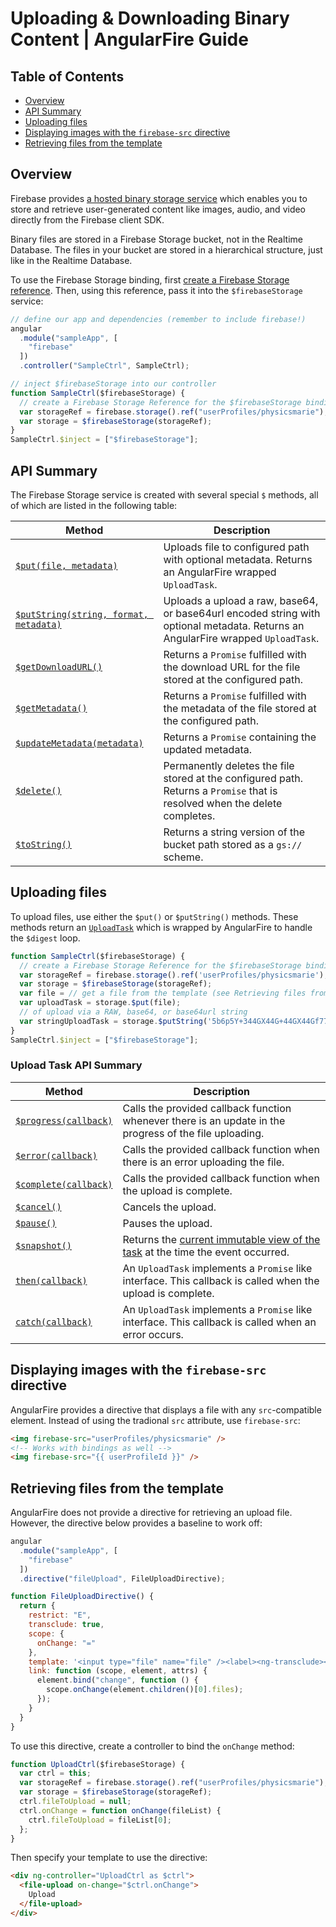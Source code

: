# Uploading & Downloading Binary Content | AngularFire Guide

## Table of Contents

* [Overview](#overview)
* [API Summary](#api-summary)
* [Uploading files](#uploading-files)
* [Displaying images with the `firebase-src` directive](#displaying-images-with-the-firebase-src-directive)
* [Retrieving files from the template](#retrieving-files-from-the-template)

## Overview

Firebase provides [a hosted binary storage service](https://firebase.google.com/docs/storage/)
which enables you to store and retrieve user-generated content like images, audio, and
video directly from the Firebase client SDK.

Binary files are stored in a Firebase Storage bucket, not in the Realtime Database.
The files in your bucket are stored in a hierarchical structure, just like
in the Realtime Database.

To use the Firebase Storage binding, first [create a Firebase Storage reference](https://firebase.google.com/docs/storage/web/create-reference).
Then, using this reference, pass it into the `$firebaseStorage` service:

```js
// define our app and dependencies (remember to include firebase!)
angular
  .module("sampleApp", [
    "firebase"
  ])
  .controller("SampleCtrl", SampleCtrl);

// inject $firebaseStorage into our controller
function SampleCtrl($firebaseStorage) {
  // create a Firebase Storage Reference for the $firebaseStorage binding
  var storageRef = firebase.storage().ref("userProfiles/physicsmarie");
  var storage = $firebaseStorage(storageRef);
}
SampleCtrl.$inject = ["$firebaseStorage"];
```

## API Summary

The Firebase Storage service is created with several special `$` methods, all of which are listed in the following table:

| Method  | Description |
| ------------- | ------------- |
| [`$put(file, metadata)`](/docs/reference.md#putfile-metadata) |	Uploads file to configured path with optional metadata. Returns an AngularFire wrapped `UploadTask`. |
| [`$putString(string, format, metadata)`](/docs/reference.md#putstringstring-format-metadata)	| Uploads a upload a raw, base64, or base64url encoded string with optional metadata. Returns an AngularFire wrapped `UploadTask`. |
| [`$getDownloadURL()`](/docs/reference.md#getdownloadurl) |	Returns a `Promise` fulfilled with the download URL for the file stored at the configured path. |
| [`$getMetadata()`](/docs/reference.md#getmetadata) | Returns a `Promise` fulfilled with the metadata of the file stored at the configured path. |
| [`$updateMetadata(metadata)`](/docs/reference.md#updatemetadatametadata) | Returns a `Promise` containing the updated metadata. |
| [`$delete()`](/docs/reference.md#delete) | Permanently deletes the file stored at the configured path. Returns a `Promise` that is resolved when the delete completes. |
| [`$toString()`](/docs/reference.md#tostring) | Returns a string version of the bucket path stored as a `gs://` scheme. |


## Uploading files
To upload files, use either the `$put()` or `$putString()` methods. These methods
return an [`UploadTask`](https://firebase.google.com/docs/reference/js/firebase.storage#uploadtask) which is wrapped by AngularFire to handle the `$digest` loop.

```js
function SampleCtrl($firebaseStorage) {
  // create a Firebase Storage Reference for the $firebaseStorage binding
  var storageRef = firebase.storage().ref('userProfiles/physicsmarie');
  var storage = $firebaseStorage(storageRef);
  var file = // get a file from the template (see Retrieving files from template section below)
  var uploadTask = storage.$put(file);
  // of upload via a RAW, base64, or base64url string
  var stringUploadTask = storage.$putString('5b6p5Y+344GX44G+44GX44Gf77yB44GK44KB44Gn44Go44GG77yB', 'base64');
}
SampleCtrl.$inject = ["$firebaseStorage"];
```

### Upload Task API Summary

| Method  | Description |
| ------------- | ------------- |
| [`$progress(callback)`](/docs/reference.md#progresscallback) |	Calls the provided callback function whenever there is an update in the progress of the file uploading. |
| [`$error(callback)`](/docs/reference.md#errorcallback)	| Calls the provided callback function when there is an error uploading the file. |
| [`$complete(callback)`](/docs/reference.md#completecallback) |	Calls the provided callback function when the upload is complete. |
| [`$cancel()`](/docs/reference.md#cancel) | Cancels the upload. |
| [`$pause()`](/docs/reference.md#pause) | Pauses the upload. |
| [`$snapshot()`](/docs/reference.md#snapshot) | Returns the [current immutable view of the task](https://firebase.google.com/docs/storage/web/upload-files#monitor_upload_progress) at the time the event occurred. |
| [`then(callback)`](/docs/reference.md#then) | An `UploadTask` implements a `Promise` like interface. This callback is called when the upload is complete. |
| [`catch(callback)`](/docs/reference.md#catch) | An `UploadTask` implements a `Promise` like interface. This callback is called when an error occurs. |

## Displaying images with the `firebase-src` directive

AngularFire provides a directive that displays a file with any `src`-compatible element. Instead of using the tradional `src` attribute, use `firebase-src`:

```html
<img firebase-src="userProfiles/physicsmarie" />
<!-- Works with bindings as well -->
<img firebase-src="{{ userProfileId }}" />
```

## Retrieving files from the template

AngularFire does not provide a directive for retrieving an upload file. However,
the directive below provides a baseline to work off:

```js
angular
  .module("sampleApp", [
    "firebase"
  ])
  .directive("fileUpload", FileUploadDirective);

function FileUploadDirective() {
  return {
    restrict: "E",
    transclude: true,
    scope: {
      onChange: "="
    },
    template: '<input type="file" name="file" /><label><ng-transclude></ng-transclude></label>',
    link: function (scope, element, attrs) {
      element.bind("change", function () {
        scope.onChange(element.children()[0].files);
      });
    }
  }
}
```

To use this directive, create a controller to bind the `onChange` method:

```js
function UploadCtrl($firebaseStorage) {
  var ctrl = this;
  var storageRef = firebase.storage().ref("userProfiles/physicsmarie");
  var storage = $firebaseStorage(storageRef);
  ctrl.fileToUpload = null;
  ctrl.onChange = function onChange(fileList) {
    ctrl.fileToUpload = fileList[0];
  };
}
```

Then specify your template to use the directive:

```html
<div ng-controller="UploadCtrl as $ctrl">
  <file-upload on-change="$ctrl.onChange">
    Upload
  </file-upload>
</div>
```